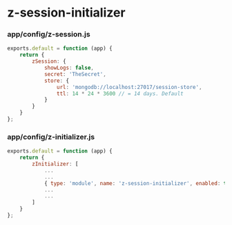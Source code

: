 # z-session-initializer

### app/config/z-session.js
```js
exports.default = function (app) {
    return {
        zSession: {
            showLogs: false,
            secret: 'TheSecret',
            store: {
                url: 'mongodb://localhost:27017/session-store',
                ttl: 14 * 24 * 3600 // = 14 days. Default
            }
        }
    }
};
```

### app/config/z-initializer.js
```js
exports.default = function (app) {
    return {
        zInitializer: [
            ...
            ...
            { type: 'module', name: 'z-session-initializer', enabled: true },
            ...
            ...
        ]
    }
};
```
